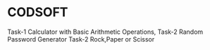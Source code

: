# CODSOFT
Task-1 Calculator with Basic Arithmetic Operations,
Task-2 Random Password Generator
Task-2 Rock,Paper or Scissor
